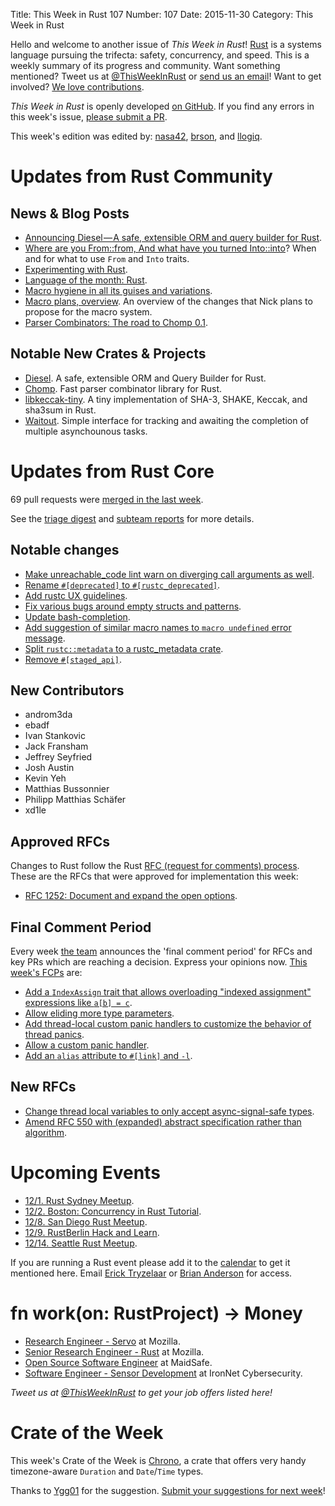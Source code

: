Title: This Week in Rust 107
Number: 107
Date: 2015-11-30
Category: This Week in Rust

Hello and welcome to another issue of *This Week in Rust*!
[Rust](http://rust-lang.org) is a systems language pursuing the trifecta:
safety, concurrency, and speed. This is a weekly summary of its progress and
community. Want something mentioned? Tweet us at [@ThisWeekInRust](https://twitter.com/ThisWeekInRust) or [send us an
email](mailto:corey@octayn.net?subject=This%20Week%20in%20Rust%20Suggestion)!
Want to get involved? [We love
contributions](https://github.com/rust-lang/rust/blob/master/CONTRIBUTING.md).

*This Week in Rust* is openly developed [on GitHub](https://github.com/cmr/this-week-in-rust).
If you find any errors in this week's issue, [please submit a PR](https://github.com/cmr/this-week-in-rust/pulls).

This week's edition was edited by: [nasa42](https://github.com/nasa42), [brson](https://github.com/brson), and [llogiq](https://github.com/llogiq).


# Updates from Rust Community

## News & Blog Posts

* [Announcing Diesel — A safe, extensible ORM and query builder for Rust](https://medium.com/@sgrif/announcing-diesel-a-safe-extensible-orm-and-query-builder-for-rust-fdf57966a16c).
* [Where are you From::from, And what have you turned Into::into](https://llogiq.github.io/2015/11/27/from-into.html)? When and for what to use `From` and `Into` traits.
* [Experimenting with Rust](https://www.polidea.com/blog/Experimenting_with_Rust/).
* [Language of the month: Rust](https://gergely.imreh.net/blog/2015/11/language-of-the-month-rust/).
* [Macro hygiene in all its guises and variations](http://www.ncameron.org/blog/macro-hygiene-in-all-its-guises-and-variations/).
* [Macro plans, overview](http://www.ncameron.org/blog/macro-plans-overview/). An overview of the changes that Nick plans to propose for the macro system.
* [Parser Combinators: The road to Chomp 0.1](https://m4rw3r.github.io/parser-combinators-road-chomp-0-1/).

## Notable New Crates & Projects

* [Diesel](https://github.com/sgrif/diesel). A safe, extensible ORM and Query Builder for Rust.
* [Chomp](https://github.com/m4rw3r/chomp). Fast parser combinator library for Rust.
* [libkeccak-tiny](https://github.com/debris/tiny-keccak). A tiny implementation of SHA-3, SHAKE, Keccak, and sha3sum in Rust.
* [Waitout](https://github.com/softprops/waitout). Simple interface for tracking and awaiting the completion of multiple asynchounous tasks.

# Updates from Rust Core

69 pull requests were [merged in the last week][merged].

[merged]: https://github.com/issues?q=is%3Apr+org%3Arust-lang+is%3Amerged+merged%3A2015-11-23..2015-11-30

See the [triage digest][triage] and [subteam reports][subteam] for more details.

[triage]: https://internals.rust-lang.org/t/triage-digest-wed-nov-25-2015/2940
[subteam]: https://github.com/rust-lang/subteams/blob/master/tools/reports/2015-11-23.md

## Notable changes

* [Make unreachable_code lint warn on diverging call arguments as well](https://github.com/rust-lang/rust/pull/30000).
* [Rename `#[deprecated]` to `#[rustc_deprecated]`](https://github.com/rust-lang/rust/pull/29952).
* [Add rustc UX guidelines](https://github.com/rust-lang/rust/pull/29687).
* [Fix various bugs around empty structs and patterns](https://github.com/rust-lang/rust/pull/29383).
* [Update bash-completion](https://github.com/rust-lang/cargo/pull/2176).
* [Add suggestion of similar macro names to `macro undefined` error message](https://github.com/rust-lang/rust/pull/30064).
* [Split `rustc::metadata` to a rustc_metadata crate](https://github.com/rust-lang/rust/pull/30043).
* [Remove `#[staged_api]`](https://github.com/rust-lang/rust/pull/30015).

## New Contributors

* androm3da
* ebadf
* Ivan Stankovic
* Jack Fransham
* Jeffrey Seyfried
* Josh Austin
* Kevin Yeh
* Matthias Bussonnier
* Philipp Matthias Schäfer
* xd1le

## Approved RFCs

Changes to Rust follow the Rust [RFC (request for comments)
process](https://github.com/rust-lang/rfcs#rust-rfcs). These
are the RFCs that were approved for implementation this week:

* [RFC 1252: Document and expand the open options](https://github.com/rust-lang/rfcs/pull/1252).

## Final Comment Period

Every week [the team](https://rust-lang.org/team.html) announces the
'final comment period' for RFCs and key PRs which are reaching a
decision. Express your opinions now. [This week's FCPs][fcp] are:

[fcp]: https://github.com/issues?utf8=%E2%9C%93&q=is%3Apr+org%3Arust-lang+label%3Afinal-comment-period+is%3Aopen

* [Add a `IndexAssign` trait that allows overloading "indexed assignment" expressions like `a[b] = c`](https://github.com/rust-lang/rfcs/pull/1129).
* [Allow eliding more type parameters](https://github.com/rust-lang/rfcs/pull/1196).
* [Add thread-local custom panic handlers to customize the behavior of thread panics](https://github.com/rust-lang/rfcs/pull/1100).
* [Allow a custom panic handler](https://github.com/rust-lang/rfcs/pull/1328).
* [Add an `alias` attribute to `#[link]` and `-l`](https://github.com/rust-lang/rfcs/pull/1296).

## New RFCs

* [Change thread local variables to only accept async-signal-safe types](https://github.com/rust-lang/rfcs/pull/1379).
* [Amend RFC 550 with (expanded) abstract specification rather than algorithm](https://github.com/rust-lang/rfcs/pull/1384).

# Upcoming Events

* [12/1. Rust Sydney Meetup](http://www.meetup.com/Rust-Sydney/events/226832397/).
* [12/2. Boston: Concurrency in Rust Tutorial](http://www.meetup.com/Boston-Rust-Meetup-25317522aNpHwZdw/events/226759437/).
* [12/8. San Diego Rust Meetup](http://www.meetup.com/San-Diego-Rust/events/226694618/).
* [12/9. RustBerlin Hack and Learn](http://www.meetup.com/Rust-Berlin/).
* [12/14. Seattle Rust Meetup](https://www.eventbrite.com/e/mozilla-rust-seattle-meetup-tickets-12222326307?aff=erelexporg).

If you are running a Rust event please add it to the [calendar] to get
it mentioned here. Email [Erick Tryzelaar][erickt] or [Brian
Anderson][brson] for access.

[calendar]: https://www.google.com/calendar/embed?src=apd9vmbc22egenmtu5l6c5jbfc%40group.calendar.google.com
[erickt]: mailto:erick.tryzelaar@gmail.com
[brson]: mailto:banderson@mozilla.com

# fn work(on: RustProject) -> Money

* [Research Engineer - Servo](https://careers.mozilla.org/en-US/position/ozy21fwU) at Mozilla.
* [Senior Research Engineer - Rust](https://careers.mozilla.org/en-US/position/o0H41fww) at Mozilla.
* [Open Source Software Engineer](http://maidsafe.net/careers) at MaidSafe.
* [Software Engineer - Sensor Development](https://gethired.com/apply/ac642822-b445-4fee-9d44-65827f0381f5) at IronNet Cybersecurity.

*Tweet us at [@ThisWeekInRust](https://twitter.com/ThisWeekInRust) to get your job offers listed here!*

# Crate of the Week

This week's Crate of the Week is [Chrono](https://github.com/lifthrasiir/rust-chrono), a crate that offers very handy timezone-aware `Duration` and `Date`/`Time` types.

Thanks to [Ygg01](https://users.rust-lang.org/users/Ygg01) for the suggestion. [Submit your suggestions for next week][submit_crate]!

[submit_crate]: https://users.rust-lang.org/t/crate-of-the-week/2704
